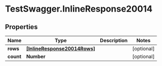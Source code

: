 # TestSwagger.InlineResponse20014

## Properties

Name | Type | Description | Notes
------------ | ------------- | ------------- | -------------
**rows** | [**[InlineResponse20014Rows]**](InlineResponse20014Rows.md) |  | [optional] 
**count** | **Number** |  | [optional] 


